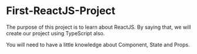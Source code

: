 # First-ReactJS-Project
The purpose of this project is to learn about ReactJS. By saying that, we will create our project using TypeScript also.


You will need to have a little knowledge about Component, State and Props.
